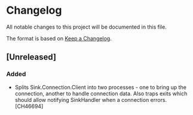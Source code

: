 # Changelog

All notable changes to this project will be documented in this file.

The format is based on [Keep a Changelog](https://keepachangelog.com/en/1.0.0/).

## [Unreleased]

### Added

- Splits Sink.Connection.Client into two processes - one to bring up the connection, another to handle connection data. Also traps exits which should allow notifying SinkHandler when a connection errors. [CH46694]